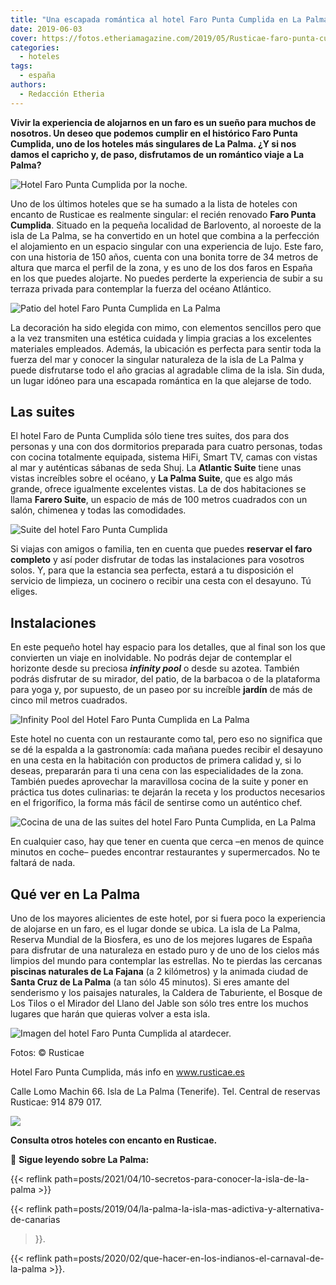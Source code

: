 ```yaml
---
title: "Una escapada romántica al hotel Faro Punta Cumplida en La Palma"
date: 2019-06-03
cover: https://fotos.etheriamagazine.com/2019/05/Rusticae-faro-punta-cumplida.jpg
categories: 
  - hoteles
tags: 
  - españa
authors: 
  - Redacción Etheria
---
```


**Vivir la experiencia de alojarnos en un faro es un sueño para muchos de nosotros. Un 
deseo que podemos cumplir en el histórico Faro Punta Cumplida, uno de los hoteles más 
singulares de La Palma. ¿Y si nos damos el capricho y, de paso, disfrutamos de un 
romántico viaje a La Palma?** 

![Hotel Faro Punta Cumplida por la noche.](https://fotos.etheriamagazine.com/2019/05/Faro-Punta-Cumplida-noche.jpg "Hotel Faro Punta Cumplida por la noche.")

Uno de los últimos hoteles que se ha sumado a la lista de hoteles con encanto de 
Rusticae es realmente singular: el recién renovado **Faro Punta Cumplida**. Situado en 
la pequeña localidad de Barlovento, al noroeste de la isla de La Palma, se ha convertido 
en un hotel que combina a la perfección el alojamiento en un espacio singular con una 
experiencia de lujo. Este faro, con una historia de 150 años, cuenta con una bonita 
torre de 34 metros de altura que marca el perfil de la zona, y es uno de los dos faros 
en España en los que puedes alojarte. No puedes perderte la experiencia de subir a su 
terraza privada para contemplar la fuerza del océano Atlántico. 

![Patio del hotel Faro Punta Cumplida en La Palma](https://fotos.etheriamagazine.com/2019/05/Rusticae-faro-punta-cumplida-patio.jpg "Patio del hotel Faro Punta Cumplida.")

La decoración ha sido elegida con mimo, con elementos sencillos pero que a la vez 
transmiten una estética cuidada y limpia gracias a los excelentes materiales empleados. 
Además, la ubicación es perfecta para sentir toda la fuerza del mar y conocer la 
singular naturaleza de la isla de La Palma y puede disfrutarse todo el año gracias al 
agradable clima de la isla. Sin duda, un lugar idóneo para una escapada romántica en la 
que alejarse de todo. 

## Las suites

El hotel Faro de Punta Cumplida sólo tiene tres suites, dos para dos personas y una con 
dos dormitorios preparada para cuatro personas, todas con cocina totalmente equipada, 
sistema HiFi, Smart TV, camas con vistas al mar y auténticas sábanas de seda Shuj. La 
**Atlantic Suite** tiene unas vistas increíbles sobre el océano, y **La Palma Suite**, 
que es algo más grande, ofrece igualmente excelentes vistas. La de dos habitaciones se 
llama **Farero Suite**, un espacio de más de 100 metros cuadrados con un salón, chimenea 
y todas las comodidades. 

![Suite del hotel Faro Punta Cumplida](https://fotos.etheriamagazine.com/2019/05/Rusticae-faro-punta-cumplida-suite.jpg "Suite del hotel Faro Punta Cumplida.")

Si viajas con amigos o familia, ten en cuenta que puedes **reservar el faro completo** y 
así poder disfrutar de todas las instalaciones para vosotros solos. Y, para que la 
estancia sea perfecta, estará a tu disposición el servicio de limpieza, un cocinero o 
recibir una cesta con el desayuno. Tú eliges. 

## Instalaciones

En este pequeño hotel hay espacio para los detalles, que al final son los que convierten 
un viaje en inolvidable. No podrás dejar de contemplar el horizonte desde su preciosa 
**_infinity pool_** o desde su azotea. También podrás disfrutar de su mirador, del 
patio, de la barbacoa o de la plataforma para yoga y, por supuesto, de un paseo por su 
increíble **jardín** de más de cinco mil metros cuadrados. 

![Infinity Pool del Hotel Faro Punta Cumplida en La Palma](https://fotos.etheriamagazine.com/2019/05/Rustica-faro-punta-cumplida-piscina.jpg "Infinity Pool del Hotel Faro Punta Cumplida.")

Este hotel no cuenta con un restaurante como tal, pero eso no significa que se dé la 
espalda a la gastronomía: cada mañana puedes recibir el desayuno en una cesta en la 
habitación con productos de primera calidad y, si lo deseas, prepararán para ti una cena 
con las especialidades de la zona. También puedes aprovechar la maravillosa cocina de la 
suite y poner en práctica tus dotes culinarias: te dejarán la receta y los productos 
necesarios en el frigorífico, la forma más fácil de sentirse como un auténtico chef. 

![Cocina de una de las suites del hotel Faro Punta Cumplida, en La Palma](https://fotos.etheriamagazine.com/2019/05/Rusticae-faro-punta-cumplida-cocina.jpg "Cocina de una de las suites del hotel.")

En cualquier caso, hay que tener en cuenta que cerca –en menos de quince minutos en 
coche– puedes encontrar restaurantes y supermercados. No te faltará de nada. 

## Qué ver en La Palma

Uno de los mayores alicientes de este hotel, por si fuera poco la experiencia de 
alojarse en un faro, es el lugar donde se ubica. La isla de La Palma, Reserva Mundial de 
la Biosfera, es uno de los mejores lugares de España para disfrutar de una naturaleza en 
estado puro y de uno de los cielos más limpios del mundo para contemplar las estrellas. 
No te pierdas las cercanas **piscinas naturales de La Fajana** (a 2 kilómetros) y la 
animada ciudad de **Santa Cruz de La Palma** (a tan sólo 45 minutos). Si eres amante del 
senderismo y los paisajes naturales, la Caldera de Taburiente, el Bosque de Los Tilos o 
el Mirador del Llano del Jable son sólo tres entre los muchos lugares que harán que 
quieras volver a esta isla. 

![Imagen del hotel Faro Punta Cumplida al atardecer.](https://fotos.etheriamagazine.com/2019/05/Rusticae-faro-punta-cumplida.jpg "Imagen del hotel Faro Punta Cumplida al atardecer.")

Fotos: © Rusticae 

Hotel Faro Punta Cumplida, más info en www.rusticae.es 

Calle Lomo Machin 66. Isla de La Palma (Tenerife). Tel. Central de reservas Rusticae: 
914 879 017. 

[![](https://fotos.etheriamagazine.com/2019/03/rusticae-the-club-1-e1553083884362.jpg)](https://www.rusticae.es/)

**Consulta otros hoteles con encanto en Rusticae.** 

📌 **Sigue leyendo sobre La Palma:** 

{{< reflink path=posts/2021/04/10-secretos-para-conocer-la-isla-de-la-palma >}} 

{{< reflink path=posts/2019/04/la-palma-la-isla-mas-adictiva-y-alternativa-de-canarias 
>}}. 

{{< reflink path=posts/2020/02/que-hacer-en-los-indianos-el-carnaval-de-la-palma >}}.
